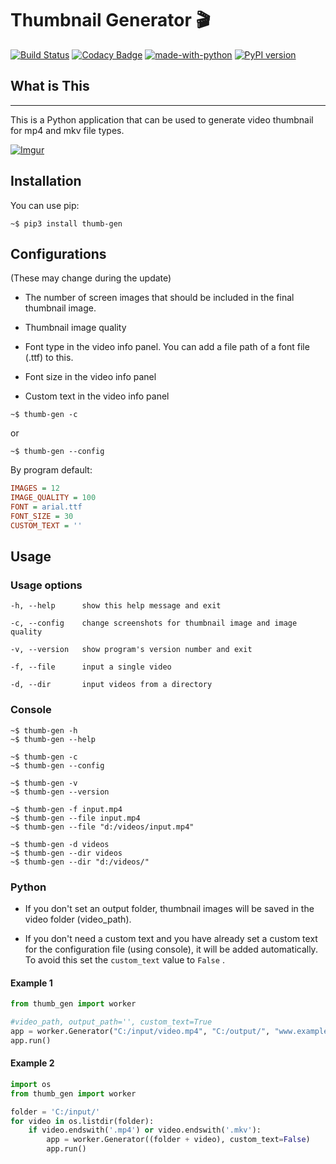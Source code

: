 # Thumbnail Generator 🎬

[![Build Status](https://travis-ci.com/truethari/thumb-gen.svg?branch=master)](https://travis-ci.com/truethari/thumb-gen)
[![Codacy Badge](https://app.codacy.com/project/badge/Grade/01b66feeb94743ac80e413e4e9075595)](https://www.codacy.com/gh/truethari/thumb-gen/dashboard?utm_source=github.com&amp;utm_medium=referral&amp;utm_content=truethari/thumb-gen&amp;utm_campaign=Badge_Grade)
[![made-with-python](https://img.shields.io/badge/Made%20with-Python-1f425f.svg)](https://www.python.org/)
[![PyPI version](https://badge.fury.io/py/thumb-gen.svg)](https://badge.fury.io/py/thumb-gen)

## What is This

--------
This is a Python application that can be used to generate video thumbnail for mp4 and mkv file types.

[![Imgur](https://i.imgur.com/Yq9roDT.png)](https://imgur.com/Yq9roDT)

## Installation

You can use pip:

```console
~$ pip3 install thumb-gen
```

## Configurations

(These may change during the update)

-  The number of screen images that should be included in the final thumbnail image.

-  Thumbnail image quality

-  Font type in the video info panel. You can add a file path of a font file (.ttf) to this.

-  Font size in the video info panel

- Custom text in the video info panel

``` console
~$ thumb-gen -c
```

or

``` console
~$ thumb-gen --config
```

By program default:

``` ini
IMAGES = 12
IMAGE_QUALITY = 100
FONT = arial.ttf
FONT_SIZE = 30
CUSTOM_TEXT = ''
```

## Usage
### Usage options

``` text
-h, --help      show this help message and exit

-c, --config    change screenshots for thumbnail image and image quality

-v, --version   show program's version number and exit

-f, --file      input a single video

-d, --dir       input videos from a directory
```

### Console

``` console
~$ thumb-gen -h
~$ thumb-gen --help

~$ thumb-gen -c
~$ thumb-gen --config

~$ thumb-gen -v
~$ thumb-gen --version

~$ thumb-gen -f input.mp4
~$ thumb-gen --file input.mp4
~$ thumb-gen --file "d:/videos/input.mp4"

~$ thumb-gen -d videos
~$ thumb-gen --dir videos
~$ thumb-gen --dir "d:/videos/"
```

### Python

-  If you don't set an output folder, thumbnail images will be saved in the video folder (video_path).

-  If you don't need a custom text and you have already set a custom text for the configuration file (using console), it will be added automatically. To avoid this set the `custom_text` value to `False` .

#### Example 1

``` python
from thumb_gen import worker

#video_path, output_path='', custom_text=True
app = worker.Generator("C:/input/video.mp4", "C:/output/", "www.example.com")
app.run()
```

#### Example 2

``` Python
import os
from thumb_gen import worker

folder = 'C:/input/'
for video in os.listdir(folder):
    if video.endswith('.mp4') or video.endswith('.mkv'):
        app = worker.Generator((folder + video), custom_text=False)
        app.run()
```
